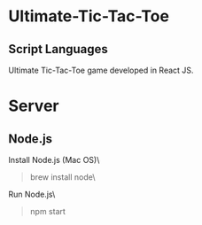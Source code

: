 # Ultimate-Tic-Tac-Toe
## Script Languages
Ultimate Tic-Tac-Toe game developed in React JS.

# Server
## Node.js
Install Node.js (Mac OS)\
  > brew install node\
  
Run Node.js\
  > npm start
